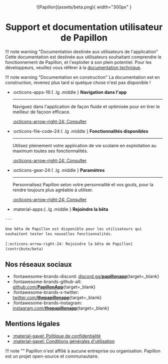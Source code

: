# 

<center>
![Papillon](assets/beta.png){ width="300px" }

# Support et documentation utilisateur de Papillon

</center>


!!! note warning "Documentation destinée aux utilisateurs de l'application"
    Cette documentation est destinée aux utilisateurs souhaitant comprendre le fonctionnement de Papillon, et l'exploiter à son plein potentiel.
    Pour les développeurs, veuillez vous référer à la [documentation technique](https://docs.getpapillon.xyz/).

!!! note warning "Documentation en construction"
    La documentation est en construction, revenez plus tard si quelque chose n'est pas disponible !

<div class="grid cards" markdown>

-   :octicons-apps-16:{ .lg .middle } __Navigation dans l'app__

    ---

    Naviguez dans l'application de façon fluide et optimisée pour en tirer le meilleur de façoon efficace.

    [:octicons-arrow-right-24: Consulter](design/intro.md)

-   :octicons-file-code-24:{ .lg .middle } __Fonctionnalités disponibles__

    ---

    Utilisez pleinement votre application de vie scolaire en exploitation au maximum toutes ses fonctionnalités.

    [:octicons-arrow-right-24: Consulter](development/intro.md)

-   :octicons-gear-24:{ .lg .middle } __Paramètres__

    ---

    Personnalisez Papillon selon votre personnalité et vos gouts, pour la rendre toujours plus agréable à utiliser.


    [:octicons-arrow-right-24: Consulter](contribute/intro.md)

-    :material-apps:{ .lg .middle } __Rejoindre la bêta__

    ---

    Une bêta de Papillon est disponible pour les utilisateurs qui souhaitent tester les nouvelles fonctionnalités.

    [:octicons-arrow-right-24: Rejoindre la bêta de Papillon](contribute/beta)

</div>

## Nos réseaux sociaux

<div class="grid cards" markdown>

- :fontawesome-brands-discord: [discord.gg/__papillonapp__](https://discord.gg/papillonapp){target=_blank}
- :fontawesome-brands-github-alt: [github.com/__PapillonApp__](https://github.com/PapillonApp){target=_blank}
- :fontawesome-brands-x-twitter: [twitter.com/__thepapillonapp__](https://twitter.com/thepapillonapp){target=_blank}
- :fontawesome-brands-instagram: [instagram.com/__thepapillonapp__](https://instagram.com/thepapillonapp){target=_blank}

</div>

## Mentions légales
- [:material-gavel: Politique de confidentialité](documents/privacy-policy)
- [:material-gavel: Conditions générales d'utilisation](documents/terms-of-service)

!!! note ""
    Papillon n'est affilié à aucune entreprise ou organisation. Papillon est un projet open-source et communautaire.